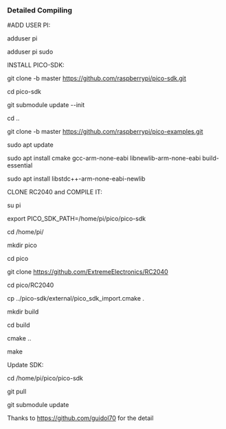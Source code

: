 ### Detailed Compiling

#ADD USER PI:

adduser pi

adduser pi sudo

INSTALL PICO-SDK:

git clone -b master https://github.com/raspberrypi/pico-sdk.git

cd pico-sdk

git submodule update --init

cd ..

git clone -b master https://github.com/raspberrypi/pico-examples.git


sudo apt update

sudo apt install cmake gcc-arm-none-eabi libnewlib-arm-none-eabi build-essential

sudo apt install libstdc++-arm-none-eabi-newlib

CLONE RC2040 and COMPILE IT:

su pi

export PICO_SDK_PATH=/home/pi/pico/pico-sdk

cd /home/pi/

mkdir pico

cd pico

git clone https://github.com/ExtremeElectronics/RC2040

cd pico/RC2040

cp ../pico-sdk/external/pico_sdk_import.cmake .

mkdir build

cd build

cmake ..

make

Update SDK:

cd /home/pi/pico/pico-sdk

git pull

git submodule update

Thanks to https://github.com/guidol70 for the detail

